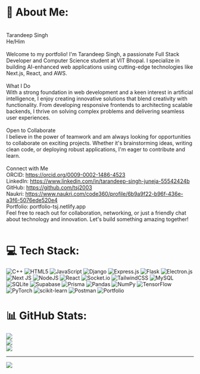 # 💫 About Me:
<br>Tarandeep Singh<br>He/Him<br><br>Welcome to my portfolio! I'm Tarandeep Singh, a passionate Full Stack Developer and Computer Science student at VIT Bhopal. I specialize in building AI-enhanced web applications using cutting-edge technologies like Next.js, React, and AWS.<br><br>What I Do<br>With a strong foundation in web development and a keen interest in artificial intelligence, I enjoy creating innovative solutions that blend creativity with functionality. From developing responsive frontends to architecting scalable backends, I thrive on solving complex problems and delivering seamless user experiences.<br><br>Open to Collaborate<br>I believe in the power of teamwork and am always looking for opportunities to collaborate on exciting projects. Whether it's brainstorming ideas, writing clean code, or deploying robust applications, I'm eager to contribute and learn.<br><br>Connect with Me<br>ORCID: https://orcid.org/0009-0002-1486-4523<br>LinkedIn: https://www.linkedin.com/in/tarandeep-singh-juneja-55542424b<br>GitHub: https://github.com/tsj2003<br>Naukri: https://www.naukri.com/code360/profile/6b9a9f22-b96f-436e-a3f6-5076ede520e4<br>Portfolio: portfolio-tsj.netlify.app<br>Feel free to reach out for collaboration, networking, or just a friendly chat about technology and innovation. Let's build something amazing together!<br><br>


# 💻 Tech Stack:
![C++](https://img.shields.io/badge/c++-%2300599C.svg?style=for-the-badge&logo=c%2B%2B&logoColor=white) ![HTML5](https://img.shields.io/badge/html5-%23E34F26.svg?style=for-the-badge&logo=html5&logoColor=white) ![JavaScript](https://img.shields.io/badge/javascript-%23323330.svg?style=for-the-badge&logo=javascript&logoColor=%23F7DF1E) ![Django](https://img.shields.io/badge/django-%23092E20.svg?style=for-the-badge&logo=django&logoColor=white) ![Express.js](https://img.shields.io/badge/express.js-%23404d59.svg?style=for-the-badge&logo=express&logoColor=%2361DAFB) ![Flask](https://img.shields.io/badge/flask-%23000.svg?style=for-the-badge&logo=flask&logoColor=white) ![Electron.js](https://img.shields.io/badge/Electron-191970?style=for-the-badge&logo=Electron&logoColor=white) ![Next JS](https://img.shields.io/badge/Next-black?style=for-the-badge&logo=next.js&logoColor=white) ![NodeJS](https://img.shields.io/badge/node.js-6DA55F?style=for-the-badge&logo=node.js&logoColor=white) ![React](https://img.shields.io/badge/react-%2320232a.svg?style=for-the-badge&logo=react&logoColor=%2361DAFB) ![Socket.io](https://img.shields.io/badge/Socket.io-black?style=for-the-badge&logo=socket.io&badgeColor=010101) ![TailwindCSS](https://img.shields.io/badge/tailwindcss-%2338B2AC.svg?style=for-the-badge&logo=tailwind-css&logoColor=white) ![MySQL](https://img.shields.io/badge/mysql-4479A1.svg?style=for-the-badge&logo=mysql&logoColor=white) ![SQLite](https://img.shields.io/badge/sqlite-%2307405e.svg?style=for-the-badge&logo=sqlite&logoColor=white) ![Supabase](https://img.shields.io/badge/Supabase-3ECF8E?style=for-the-badge&logo=supabase&logoColor=white) ![Prisma](https://img.shields.io/badge/Prisma-3982CE?style=for-the-badge&logo=Prisma&logoColor=white) ![Pandas](https://img.shields.io/badge/pandas-%23150458.svg?style=for-the-badge&logo=pandas&logoColor=white) ![NumPy](https://img.shields.io/badge/numpy-%23013243.svg?style=for-the-badge&logo=numpy&logoColor=white) ![TensorFlow](https://img.shields.io/badge/TensorFlow-%23FF6F00.svg?style=for-the-badge&logo=TensorFlow&logoColor=white) ![PyTorch](https://img.shields.io/badge/PyTorch-%23EE4C2C.svg?style=for-the-badge&logo=PyTorch&logoColor=white) ![scikit-learn](https://img.shields.io/badge/scikit--learn-%23F7931E.svg?style=for-the-badge&logo=scikit-learn&logoColor=white) ![Postman](https://img.shields.io/badge/Postman-FF6C37?style=for-the-badge&logo=postman&logoColor=white) ![Portfolio](https://img.shields.io/badge/Portfolio-%23000000.svg?style=for-the-badge&logo=firefox&logoColor=#FF7139)
# 📊 GitHub Stats:
![](https://github-readme-stats.vercel.app/api?username=tsj2003&theme=dark&hide_border=false&include_all_commits=false&count_private=false)<br/>
![](https://github-readme-streak-stats.herokuapp.com/?user=tsj2003&theme=dark&hide_border=false)<br/>
![](https://github-readme-stats.vercel.app/api/top-langs/?username=tsj2003&theme=dark&hide_border=false&include_all_commits=false&count_private=false&layout=compact)

---
[![](https://visitcount.itsvg.in/api?id=tsj2003&icon=0&color=0)](https://visitcount.itsvg.in)

<!-- Proudly created with GPRM ( https://gprm.itsvg.in ) -->
